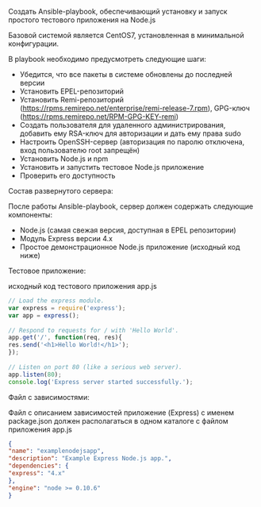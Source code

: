 Создать Ansible-playbook, обеспечивающий установку и запуск простого тестового приложения на Node.js

Базовой системой является CentOS7, установленная в минимальной конфигурации.

В playbook необходимо предусмотреть следующие шаги:

* Убедится, что все пакеты в системе обновлены до последней версии
* Установить EPEL-репозиторий
* Установить Remi-репозиторий (https://rpms.remirepo.net/enterprise/remi-release-7.rpm), GPG-ключ (https://rpms.remirepo.net/RPM-GPG-KEY-remi)
* Создать пользователя для удаленного администрирования, добавить ему RSA-ключ для авторизации и дать ему права sudo
* Настроить OpenSSH-сервер (авторизация по паролю отключена, вход пользователю root запрещён)
* Установить Node.js и npm
* Установить и запустить тестовое Node.js приложение
* Проверить его доступность


Состав развернутого сервера:

После работы Ansible-playbook, сервер должен содержать следующие компоненты:

* Node.js (самая свежая версия, доступная в EPEL репозитории)
* Модуль Express версии 4.x
* Простое демонстрационное Node.js приложение (исходный код ниже)


Тестовое приложение:

исходный код тестового приложения app.js
```js
// Load the express module.
var express = require('express');
var app = express();
 
// Respond to requests for / with 'Hello World'.
app.get('/', function(req, res){
res.send('<h1>Hello World!</h1>');
});
 
// Listen on port 80 (like a serious web server).
app.listen(80);
console.log('Express server started successfully.');
```
Файл с зависимостями:

Файл с описанием зависимостей приложение (Express) с именем package.json должен располагаться в одном каталоге с файлом приложения app.js
```json
{
"name": "examplenodejsapp",
"description": "Example Express Node.js app.",
"dependencies": {
"express": "4.x"
},
"engine": "node >= 0.10.6"
}
```
